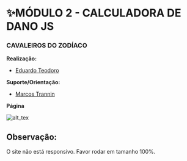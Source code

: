 # ✨MÓDULO 2 - CALCULADORA DE DANO JS

### CAVALEIROS DO ZODÍACO

**Realização:**
- [Eduardo Teodoro](https://github.com/GHEPT)

**Suporte/Orientação:**
- [Marcos Trannin](https://github.com/marcosATr)

**Página**

![alt_tex](https://i.imgur.com/5BEtJaS.png)

## Observação:
O site não está responsivo. Favor rodar em tamanho 100%.
